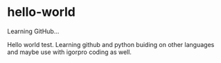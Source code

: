 # hello-world
Learning GitHub...

Hello world test. Learning github and python buiding on other languages and maybe use with igorpro coding as well.
